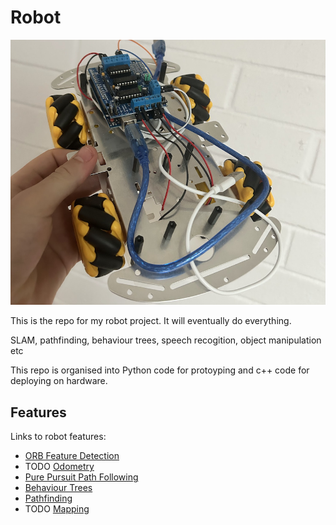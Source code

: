 # Robot

![A small robot with a metal chassis, 4 omni wheels and an arduino](robot_small.png)

This is the repo for my robot project. It will eventually do everything.

SLAM, pathfinding, behaviour trees, speech recogition, object manipulation etc

This repo is organised into Python code for protoyping and c++ code for deploying on hardware.

## Features

Links to robot features:

- [ORB Feature Detection](./robot-child/src/robot_child/orb/main_custom.py)
- TODO [Odometry](./robot-child/src/robot_child/odometry/)
- [Pure Pursuit Path Following](./robot-child/notebooks/sim_tank_vis.ipynb)
- [Behaviour Trees](./robot-child/src/robot_child/behaviour_trees/)
- [Pathfinding](./robot-child/notebooks/pathfinding.ipynb)
- TODO [Mapping](./robot-child/src/robot_child/mapping/)